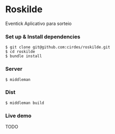 # Roskilde


Eventick Aplicativo para sorteio


### Set up & Install dependencies

```
$ git clone git@github.com:cirdes/roskilde.git
$ cd roskilde
$ bundle install
```

### Server

```
$ middleman
```

### Dist

```
$ middleman build

```

### Live demo
TODO
